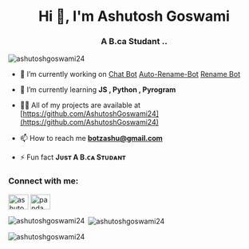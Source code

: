   <meta property="og:title" content="Ashutosh Goswami">
    <meta property="og:description" content="">
      <!--<link rel="icon" href="[assets/images/profilelogo.png](https://founder.of.pandawep.in/assets/images/profilelogo.png)">-->
<h1 align="center">Hi 👋, I'm Ashutosh Goswami</h1>
<h3 align="center">A B.ca Studant ..</h3>

<p align="left"> <img src="https://komarev.com/ghpvc/?username=ashutoshgoswami24&label=Profile%20views&color=0e75b6&style=flat" alt="ashutoshgoswami24" /> </p>

- 🔭 I’m currently working on [Chat Bot](https://github.com/AshutoshGoswami24/Chat-Bot) [Auto-Rename-Bot](https://github.com/AshutoshGoswami24/Auto-Rename-Bot) [Rename Bot](https://github.com/AshutoshGoswami24/Rename-Bot)

- 🌱 I’m currently learning **JS , Python , Pyrogram**

- 👨‍💻 All of my projects are available at [https://github.com/AshutoshGoswami24](https://github.com/AshutoshGoswami24)

- 📫 How to reach me **botzashu@gmail.com**

- ⚡ Fun fact **Jᴜsᴛ A B.ᴄᴀ Sᴛᴜᴅᴀɴᴛ**

<h3 align="left">Connect with me:</h3>
<p align="left">
<a href="https://instagram.com/ashutoshsanatani24" target="blank"><img align="center" src="https://raw.githubusercontent.com/rahuldkjain/github-profile-readme-generator/master/src/images/icons/Social/instagram.svg" alt="ashutoshsanatani24" height="30" width="40" /></a>
<a href="https://www.youtube.com/c/pandawep" target="blank"><img align="center" src="https://raw.githubusercontent.com/rahuldkjain/github-profile-readme-generator/master/src/images/icons/Social/youtube.svg" alt="pandawep" height="30" width="40" /></a>
</p>


<p><img align="left" src="https://github-readme-stats.vercel.app/api/top-langs?username=ashutoshgoswami24&show_icons=true&locale=en&layout=compact" alt="ashutoshgoswami24" /></p>

<p>&nbsp;<img align="center" src="https://github-readme-stats.vercel.app/api?username=ashutoshgoswami24&show_icons=true&locale=en" alt="ashutoshgoswami24" /></p>

<p><img align="center" src="https://github-readme-streak-stats.herokuapp.com/?user=ashutoshgoswami24&" alt="ashutoshgoswami24" /></p>
